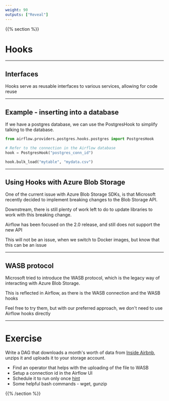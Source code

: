 ```yaml
---
weight: 90
outputs: ["Reveal"]
---
```


{{% section %}}

# Hooks

---

## Interfaces

Hooks serve as reusable interfaces to various services, allowing for code reuse

---

## Example - inserting into a database

If we have a postgres database, we can use the PostgresHook to simplify talking to the database.

```python
from airflow.providers.postgres.hooks.postgres import PostgresHook

# Refer to the connection in the Airflow database
hook = PostgresHook("postgres_conn_id")

hook.bulk_load("mytable", "mydata.csv")
```

---

## Using Hooks with Azure Blob Storage

One of the current issue with Azure Blob Storage SDKs, is that Microsoft recently decided to implement breaking changes to the Blob Storage API.

Downstream, there is still plenty of work left to do to update libraries to work with this breaking change.

Airflow has been focused on the 2.0 release, and still does not support the new API

This will not be an issue, when we switch to Docker images, but know that this can be an issue

---

## WASB protocol

Microsoft tried to introduce the WASB protocol, which is the legacy way of interacting with Azure Blob Storage.

This is reflected in Airflow, as there is the WASB connection and the WASB hooks

Feel free to try them, but with our preferred approach, we don't need to use Airflow hooks directly

---

# Exercise

Write a DAG that downloads a month's worth of data from [Inside Airbnb](http://insideairbnb.com/get-the-data.html), unzips it and uploads it 
to your storage account.

- Find an operator that helps with the uploading of the file to WASB
- Setup a connection id in the Airflow UI
- Schedule it to run only once [hint](https://airflow.apache.org/docs/stable/dag-run.html)
- Some helpful bash commands - wget, gunzip

{{% /section %}}